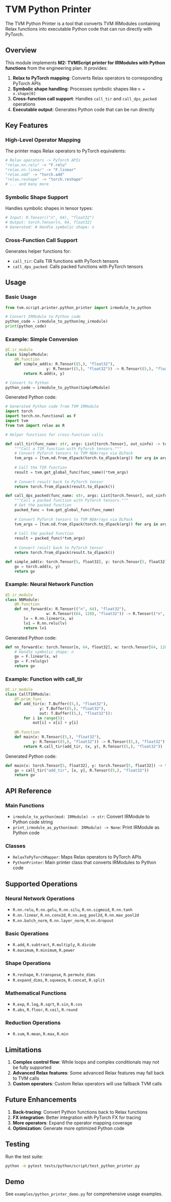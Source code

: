 # TVM Python Printer

The TVM Python Printer is a tool that converts TVM IRModules containing Relax functions into executable Python code that can run directly with PyTorch.

## Overview

This module implements **M2: TVMScript printer for IRModules with Python functions** from the engineering plan. It provides:

1. **Relax to PyTorch mapping**: Converts Relax operators to corresponding PyTorch APIs
2. **Symbolic shape handling**: Processes symbolic shapes like `n = x.shape[0]`
3. **Cross-function call support**: Handles `call_tir` and `call_dps_packed` operations
4. **Executable output**: Generates Python code that can be run directly

## Key Features

### High-Level Operator Mapping

The printer maps Relax operators to PyTorch equivalents:

```python
# Relax operators -> PyTorch APIs
"relax.nn.relu" -> "F.relu"
"relax.nn.linear" -> "F.linear"
"relax.add" -> "torch.add"
"relax.reshape" -> "torch.reshape"
# ... and many more
```

### Symbolic Shape Support

Handles symbolic shapes in tensor types:

```python
# Input: R.Tensor(("n", 64), "float32")
# Output: torch.Tensor[n, 64, float32]
# Generated: # Handle symbolic shape: n
```

### Cross-Function Call Support

Generates helper functions for:
- `call_tir`: Calls TIR functions with PyTorch tensors
- `call_dps_packed`: Calls packed functions with PyTorch tensors

## Usage

### Basic Usage

```python
from tvm.script.printer.python_printer import irmodule_to_python

# Convert IRModule to Python code
python_code = irmodule_to_python(my_irmodule)
print(python_code)
```

### Example: Simple Conversion

```python
@I.ir_module
class SimpleModule:
    @R.function
    def simple_add(x: R.Tensor((5,), "float32"), 
                  y: R.Tensor((5,), "float32")) -> R.Tensor((5,), "float32"):
        return R.add(x, y)

# Convert to Python
python_code = irmodule_to_python(SimpleModule)
```

Generated Python code:
```python
# Generated Python code from TVM IRModule
import torch
import torch.nn.functional as F
import tvm
from tvm import relax as R

# Helper functions for cross-function calls

def call_tir(func_name: str, args: List[torch.Tensor], out_sinfo) -> torch.Tensor:
    """Call a TIR function with PyTorch tensors."""
    # Convert PyTorch tensors to TVM NDArrays via DLPack
    tvm_args = [tvm.nd.from_dlpack(torch.to_dlpack(arg)) for arg in args]
    
    # Call the TIR function
    result = tvm.get_global_func(func_name)(*tvm_args)
    
    # Convert result back to PyTorch tensor
    return torch.from_dlpack(result.to_dlpack())

def call_dps_packed(func_name: str, args: List[torch.Tensor], out_sinfo) -> torch.Tensor:
    """Call a packed function with PyTorch tensors."""
    # Get the packed function
    packed_func = tvm.get_global_func(func_name)
    
    # Convert PyTorch tensors to TVM NDArrays via DLPack
    tvm_args = [tvm.nd.from_dlpack(torch.to_dlpack(arg)) for arg in args]
    
    # Call the packed function
    result = packed_func(*tvm_args)
    
    # Convert result back to PyTorch tensor
    return torch.from_dlpack(result.to_dlpack())

def simple_add(x: torch.Tensor[5, float32], y: torch.Tensor[5, float32]) -> torch.Tensor[5, float32]:
    gv = torch.add(x, y)
    return gv
```

### Example: Neural Network Function

```python
@I.ir_module
class NNModule:
    @R.function
    def nn_forward(x: R.Tensor(("n", 64), "float32"), 
                  w: R.Tensor((64, 128), "float32")) -> R.Tensor(("n", 128), "float32"):
        lv = R.nn.linear(x, w)
        lv1 = R.nn.relu(lv)
        return lv1
```

Generated Python code:
```python
def nn_forward(x: torch.Tensor[n, 64, float32], w: torch.Tensor[64, 128, float32]) -> torch.Tensor[n, 128, float32]:
    # Handle symbolic shape: n
    gv = F.linear(x, w)
    gv = F.relu(gv)
    return gv
```

### Example: Function with call_tir

```python
@I.ir_module
class CallTIRModule:
    @T.prim_func
    def add_tir(x: T.Buffer((5,), "float32"), 
               y: T.Buffer((5,), "float32"), 
               out: T.Buffer((5,), "float32")):
        for i in range(5):
            out[i] = x[i] + y[i]
    
    @R.function
    def main(x: R.Tensor((5,), "float32"), 
            y: R.Tensor((5,), "float32")) -> R.Tensor((5,), "float32"):
        return R.call_tir(add_tir, (x, y), R.Tensor((5,), "float32"))
```

Generated Python code:
```python
def main(x: torch.Tensor[5, float32], y: torch.Tensor[5, float32]) -> torch.Tensor[5, float32]:
    gv = call_tir("add_tir", [x, y], R.Tensor((5,), "float32"))
    return gv
```

## API Reference

### Main Functions

- `irmodule_to_python(mod: IRModule) -> str`: Convert IRModule to Python code string
- `print_irmodule_as_python(mod: IRModule) -> None`: Print IRModule as Python code

### Classes

- `RelaxToPyTorchMapper`: Maps Relax operators to PyTorch APIs
- `PythonPrinter`: Main printer class that converts IRModules to Python code

## Supported Operations

### Neural Network Operations
- `R.nn.relu`, `R.nn.gelu`, `R.nn.silu`, `R.nn.sigmoid`, `R.nn.tanh`
- `R.nn.linear`, `R.nn.conv2d`, `R.nn.avg_pool2d`, `R.nn.max_pool2d`
- `R.nn.batch_norm`, `R.nn.layer_norm`, `R.nn.dropout`

### Basic Operations
- `R.add`, `R.subtract`, `R.multiply`, `R.divide`
- `R.maximum`, `R.minimum`, `R.power`

### Shape Operations
- `R.reshape`, `R.transpose`, `R.permute_dims`
- `R.expand_dims`, `R.squeeze`, `R.concat`, `R.split`

### Mathematical Functions
- `R.exp`, `R.log`, `R.sqrt`, `R.sin`, `R.cos`
- `R.abs`, `R.floor`, `R.ceil`, `R.round`

### Reduction Operations
- `R.sum`, `R.mean`, `R.max`, `R.min`

## Limitations

1. **Complex control flow**: While loops and complex conditionals may not be fully supported
2. **Advanced Relax features**: Some advanced Relax features may fall back to TVM calls
3. **Custom operators**: Custom Relax operators will use fallback TVM calls

## Future Enhancements

1. **Back-tracing**: Convert Python functions back to Relax functions
2. **FX integration**: Better integration with PyTorch FX for tracing
3. **More operators**: Expand the operator mapping coverage
4. **Optimization**: Generate more optimized Python code

## Testing

Run the test suite:

```bash
python -m pytest tests/python/script/test_python_printer.py
```

## Demo

See `examples/python_printer_demo.py` for comprehensive usage examples.





